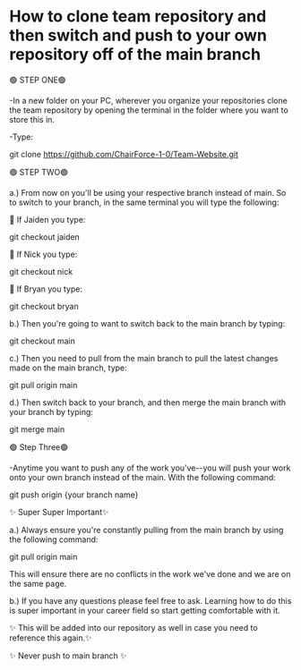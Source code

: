 # How to clone team repository and then switch and push to your own repository off of the main branch

:green_circle: STEP ONE:green_circle:

-In a new folder on your PC, wherever you organize your repositories clone the team repository by opening the terminal in the folder where you  want to store this in.

-Type:

git clone <https://github.com/ChairForce-1-0/Team-Website.git>

:green_circle: STEP TWO:green_circle:

a.) From now on you'll be using your respective branch instead of main. So to switch to your branch, in the same terminal you will type the following:

:red_circle: If Jaiden you type:

git checkout jaiden

:red_circle: If Nick you type:

git checkout nick

:red_circle: If Bryan you type:

git checkout bryan

b.) Then you're going to want to switch back to the main branch by typing:

git checkout main

c.) Then you need to pull from the main branch to pull the latest changes made on the main branch, type:

git pull origin main

d.) Then switch back to your branch, and then merge the main branch with your branch by typing:

git merge main

:green_circle: Step Three:green_circle:

-Anytime you want to push any of the work you've--you will push your work onto your own branch instead of the main. With the following command:

git push origin {your branch name}

:sparkles: Super Super Important:sparkles:

a.) Always ensure you're constantly pulling from the main branch by using the following command:

git pull origin main

This will ensure there are no conflicts in the work we've done and we are on the same page.

b.) If you have any questions please feel free to ask. Learning how to do this is super important in your career field so start getting comfortable with it.

:sparkles: This will be added into our repository as well in case you need to reference this again.:sparkles:

:sparkles: Never push to main branch :sparkles:
